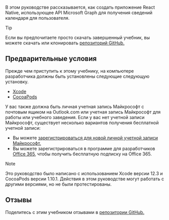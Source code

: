 <!-- markdownlint-disable MD002 MD041 -->

В этом руководстве рассказывается, как создать приложение React Native, использующее API Microsoft Graph для получения сведений календаря для пользователя.

> [!TIP]
> Если вы предпочитаете просто скачать завершенный учебник, вы можете скачать или клонировать [репозиторий GitHub.](https://github.com/microsoftgraph/msgraph-training-ios-objectivec)

## <a name="prerequisites"></a>Предварительные условия

Прежде чем приступить к этому учебнику, на компьютере разработчика должны быть установлены следующие следующую установку.

- [Xcode](https://developer.apple.com/xcode/)
- [CocoaPods](https://cocoapods.org)

У вас также должна быть личная учетная запись Майкрософт с почтовым ящиком на Outlook.com или учетная запись Майкрософт для работы или учебного заведения. Если у вас нет учетной записи Майкрософт, существует несколько вариантов получения бесплатной учетной записи:

- Вы можете [зарегистрироваться для новой личной учетной записи Майкрософт.](https://signup.live.com/signup?wa=wsignin1.0&rpsnv=12&ct=1454618383&rver=6.4.6456.0&wp=MBI_SSL_SHARED&wreply=https://mail.live.com/default.aspx&id=64855&cbcxt=mai&bk=1454618383&uiflavor=web&uaid=b213a65b4fdc484382b6622b3ecaa547&mkt=E-US&lc=1033&lic=1)
- Вы можете зарегистрироваться в программе для разработчиков [Office 365,](https://developer.microsoft.com/office/dev-program) чтобы получить бесплатную подписку на Office 365.

> [!NOTE]
> Это руководство было написано с использованием Xcode версии 12.3 и CocoaPods версии 1.10.1. Действия в этом руководстве могут работать с другими версиями, но не были протестированы.

## <a name="feedback"></a>Отзывы

Поделитесь с этим учебником отзывами в [репозитории GitHub.](https://github.com/microsoftgraph/msgraph-training-ios-objectivec)
